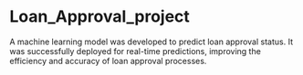 # Loan_Approval_project
A machine learning model was developed to predict loan approval status.
It was successfully deployed for real-time predictions, 
improving the efficiency and accuracy of loan approval processes.
